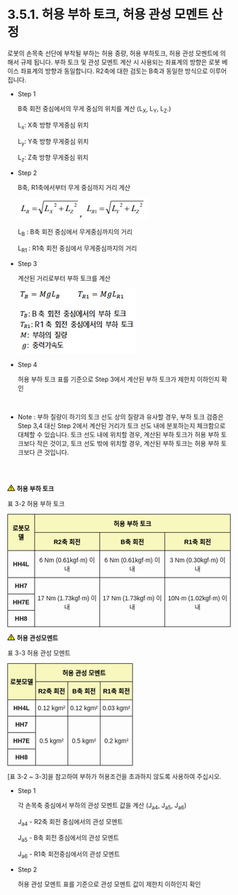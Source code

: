 ﻿# 3.5.1. 허용 부하 토크, 허용 관성 모멘트 산정

로봇의 손목축 선단에 부착될 부하는 허용 중량, 허용 부하토크, 허용 관성 모멘트에 의해서 규제 됩니다. 부하 토크 및 관성 모멘트 계산 시 사용되는 좌표계의 방향은 로봇 베이스 좌표계의 방향과 동일합니다. R2축에 대한 검토는 B축과 동일한 방식으로 이루어집니다.


*	Step 1

    B축 회전 중심에서의 무게 중심의 위치를 계산 (L<sub>X</sub>, L<sub>Y</sub>, L<sub>Z</sub>.)

    L<sub>x</sub>: X축 방향 무게중심 위치

    L<sub>y</sub>: Y축 방향 무게중심 위치

    L<sub>z</sub>: Z축 방향 무게중심 위치



*	Step 2

    B축, R1축에서부터 무게 중심까지 거리 계산

    ![](../../_assets/3.6.1_수식1.png)

    L<sub>B</sub> : B축 회전 중심에서 무게중심까지의 거리

    L<sub>R1</sub> : R1축 회전 중심에서 무게중심까지의 거리



*	Step 3

    계산된 거리로부터 부하 토크를 계산

    ![](../../_assets/3.6.1_수식2.png)


*	Step 4

    허용 부하 토크 표를 기준으로 Step 3에서 계산된 부하 토크가 제한치 이하인지 확인

 
* Note : 부하 질량이 하기의 토크 선도 상의 질량과 유사할 경우, 부하 토크 검증은 Step 3,4 대신 Step 2에서 계산된 거리가 토크 선도 내에 분포하는지 체크함으로 대체할 수 있습니다. 토크 선도 내에 위치할 경우, 계산된 부하 토크가 허용 부하 토크보다 작은 것이고, 토크 선도 밖에 위치할 경우, 계산된 부하 토크는 허용 부하 토크보다 큰 것입니다.


<br></br>

![](../../_assets/작은주의표시.png) <b>허용 부하 토크</b>

표 3-2 허용 부하 토크
<style type="text/css">
.tg  {border-collapse:collapse;border-spacing:0;}
.tg td{border-color:black;border-style:solid;border-width:1px;font-family:Arial, sans-serif;font-size:14px;
  overflow:hidden;padding:10px 5px;word-break:normal;}
.tg th{border-color:black;border-style:solid;border-width:1px;font-family:Arial, sans-serif;font-size:14px;
  font-weight:normal;overflow:hidden;padding:10px 5px;word-break:normal;}
.tg .tg-wa1i{font-weight:bold;text-align:center;vertical-align:middle}
.tg .tg-yhpm{background-color:#f8f8be;color:#000000;font-weight:bold;text-align:center;vertical-align:middle}
.tg .tg-nrix{text-align:center;vertical-align:middle}
</style>
<table class="tg">
<thead>
  <tr>
    <th class="tg-yhpm" rowspan="2">로봇모델</th>
    <th class="tg-yhpm" colspan="3">허용 부하 토크</th>
  </tr>
  <tr>
    <th class="tg-yhpm">R2축 회전</th>
    <th class="tg-yhpm">B축 회전</th>
    <th class="tg-yhpm">R1축 회전</th>
  </tr>
</thead>
<tbody>
  <tr>
    <td class="tg-wa1i">HH4L</td>
    <td class="tg-nrix">6 Nm (0.61kgf·m) 이내</td>
    <td class="tg-nrix">6 Nm (0.61kgf·m) 이내</td>
    <td class="tg-nrix">3 Nm (0.30kgf·m) 이내</td>
  </tr>
  <tr>
    <td class="tg-wa1i">HH7</td>
    <td class="tg-nrix" rowspan="3">17 Nm (1.73kgf·m) 이내</td>
    <td class="tg-nrix" rowspan="3">17 Nm (1.73kgf·m) 이내</td>
    <td class="tg-nrix" rowspan="3">10N·m (1.02kgf·m) 이내</td>
  </tr>
  <tr>
    <td class="tg-wa1i">HH7E</td>
  </tr>
  <tr>
    <td class="tg-wa1i">HH8</td>
  </tr>
</tbody>
</table>

![](../../_assets/작은주의표시.png) <b>허용 관성모멘트</b>

표 3-3 허용 관성 모멘트
<style type="text/css">
.tg  {border-collapse:collapse;border-spacing:0;}
.tg td{border-color:black;border-style:solid;border-width:1px;font-family:Arial, sans-serif;font-size:14px;
  overflow:hidden;padding:10px 5px;word-break:normal;}
.tg th{border-color:black;border-style:solid;border-width:1px;font-family:Arial, sans-serif;font-size:14px;
  font-weight:normal;overflow:hidden;padding:10px 5px;word-break:normal;}
.tg .tg-wa1i{font-weight:bold;text-align:center;vertical-align:middle}
.tg .tg-yhpm{background-color:#f8f8be;color:#000000;font-weight:bold;text-align:center;vertical-align:middle}
.tg .tg-nrix{text-align:center;vertical-align:middle}
</style>
<table class="tg">
<thead>
  <tr>
    <th class="tg-yhpm" rowspan="2">로봇모델</th>
    <th class="tg-yhpm" colspan="3">허용 관성 모멘트</th>
  </tr>
  <tr>
    <th class="tg-yhpm">R2축 회전</th>
    <th class="tg-yhpm">B축 회전</th>
    <th class="tg-yhpm">R1축 회전</th>
  </tr>
</thead>
<tbody>
  <tr>
    <td class="tg-wa1i">HH4L</td>
    <td class="tg-nrix">0.12 kgm²</td>
    <td class="tg-nrix">0.12 kgm²</td>
    <td class="tg-nrix">0.03 kgm²</td>
  </tr>
  <tr>
    <td class="tg-wa1i">HH7</td>
    <td class="tg-nrix" rowspan="3">0.5 kgm²</td>
    <td class="tg-nrix" rowspan="3">0.5 kgm²</td>
    <td class="tg-nrix" rowspan="3">0.2 kgm²</td>
  </tr>
  <tr>
    <td class="tg-wa1i">HH7E</td>
  </tr>
  <tr>
    <td class="tg-wa1i">HH8</td>
  </tr>
</tbody>
</table>

[표 3-2 ~ 3-3]을 참고하여 부하가 허용조건을 초과하지 않도록 사용하여 주십시오.

*	Step 1

    각 손목축 중심에서 부하의 관성 모멘트 값을 계산 (J<sub>a4</sub>, J<sub>a5</sub>, J<sub>a6</sub>)

    J<sub>a4</sub> - R2축 회전 중심에서의 관성 모멘트

    J<sub>a5</sub> - B축 회전 중심에서의 관성 모멘트

    J<sub>a6</sub> - R1축 회전중심에서의 관성 모멘트

*	Step 2

    허용 관성 모멘트 표를 기준으로 관성 모멘트 값이 제한치 이하인지 확인